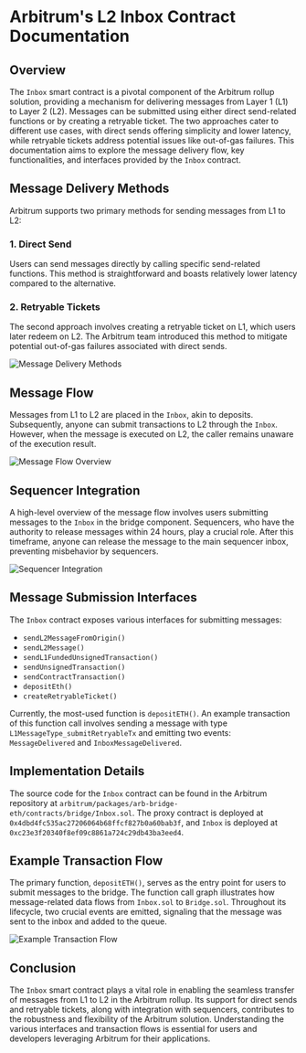 # Arbitrum's L2 Inbox Contract Documentation

## Overview

The `Inbox` smart contract is a pivotal component of the Arbitrum rollup solution, providing a mechanism for delivering messages from Layer 1 (L1) to Layer 2 (L2). Messages can be submitted using either direct send-related functions or by creating a retryable ticket. The two approaches cater to different use cases, with direct sends offering simplicity and lower latency, while retryable tickets address potential issues like out-of-gas failures. This documentation aims to explore the message delivery flow, key functionalities, and interfaces provided by the `Inbox` contract.

## Message Delivery Methods

Arbitrum supports two primary methods for sending messages from L1 to L2:

### 1. Direct Send

Users can send messages directly by calling specific send-related functions. This method is straightforward and boasts relatively lower latency compared to the alternative.

### 2. Retryable Tickets

The second approach involves creating a retryable ticket on L1, which users later redeem on L2. The Arbitrum team introduced this method to mitigate potential out-of-gas failures associated with direct sends.

![Message Delivery Methods](insert_image_url)

## Message Flow

Messages from L1 to L2 are placed in the `Inbox`, akin to deposits. Subsequently, anyone can submit transactions to L2 through the `Inbox`. However, when the message is executed on L2, the caller remains unaware of the execution result.

![Message Flow Overview](insert_image_url)

## Sequencer Integration

A high-level overview of the message flow involves users submitting messages to the `Inbox` in the bridge component. Sequencers, who have the authority to release messages within 24 hours, play a crucial role. After this timeframe, anyone can release the message to the main sequencer inbox, preventing misbehavior by sequencers.

![Sequencer Integration](insert_image_url)

## Message Submission Interfaces

The `Inbox` contract exposes various interfaces for submitting messages:

- `sendL2MessageFromOrigin()`
- `sendL2Message()`
- `sendL1FundedUnsignedTransaction()`
- `sendUnsignedTransaction()`
- `sendContractTransaction()`
- `depositEth()`
- `createRetryableTicket()`

Currently, the most-used function is `depositETH()`. An example transaction of this function call involves sending a message with type `L1MessageType_submitRetryableTx` and emitting two events: `MessageDelivered` and `InboxMessageDelivered`.

## Implementation Details

The source code for the `Inbox` contract can be found in the Arbitrum repository at `arbitrum/packages/arb-bridge-eth/contracts/bridge/Inbox.sol`. The proxy contract is deployed at `0x4dbd4fc535ac27206064b68ffcf827b0a60bab3f`, and `Inbox` is deployed at `0xc23e3f20340f8ef09c8861a724c29db43ba3eed4`.

## Example Transaction Flow

The primary function, `depositETH()`, serves as the entry point for users to submit messages to the bridge. The function call graph illustrates how message-related data flows from `Inbox.sol` to `Bridge.sol`. Throughout its lifecycle, two crucial events are emitted, signaling that the message was sent to the inbox and added to the queue.

![Example Transaction Flow](insert_image_url)

## Conclusion

The `Inbox` smart contract plays a vital role in enabling the seamless transfer of messages from L1 to L2 in the Arbitrum rollup. Its support for direct sends and retryable tickets, along with integration with sequencers, contributes to the robustness and flexibility of the Arbitrum solution. Understanding the various interfaces and transaction flows is essential for users and developers leveraging Arbitrum for their applications.
